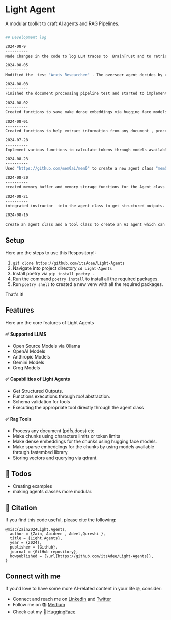 # Light Agent
A modular toolkit to craft AI agents and RAG Pipelines.

```bash

## Development log

2024-08-9
----------
Made Changes in the code to log LLM traces to  BrainTrust and to retrieve Input and Completion Tokens from LLMS. Still need to make changes to save those tokens and use them for later.

2024-08-05
----------
Modified the  test "Arxiv Researcher" . The overseer agent decides by viewing the processed titles if there is need to add more research papers to properly answer the user query , after that, the Arxiv Researcher Agent  properly answers the user query using the most appropriate RAG chunks given to it via similarity search. I still need to update the pipeline to save abstract with the titles as well , so the overseer agent has a better idea of the research paper.

2024-08-03
----------
Finished the document processing pipeline test and started to implement "Arxiv Researcher" ,a test pipeline , to utilize the Rag tools incombination with mem0 agent.

2024-08-02
----------
Created functions to save make dense embeddings via hugging face models and sparse vectors using fastembed library and to store these vectors in qdrant. Also made functions to implement hybrid search or hybrid search.

2024-08-01
----------
Created functions to help extract information from any document , process them into chunks , utilized gpt-4o model to gather information about images present in the documents and insert this information instead of the image url.

2024-07-28
----------
Implement various functions to calculate tokens through models available at hugging face and tiktoken.

2024-08-23
----------
Used "https://github.com/mem0ai/mem0" to create a new agent class "mem0-agent" which utilizes the dynamic memory provided by mem0.

2024-08-20
----------
created memory buffer and memory storage functions for the Agent class.

2024-08-21
----------
integrated instructor  into the agent class to get structured outputs.

2024-08-16
----------
Create an agent class and a tool class to create an AI agent which can utilize functions , and call them.

```


## Setup


Here are the steps to use this Respository!:

1. `git clone https://github.com/itsAdee/Light-Agents`
2. Navigate into project directory `cd Light-Agents`
3. Install poetry via `pip install poetry .`
4. Run the command `poetry install` to install all the required packages.
5. Run `poetry shell` to created a new venv with all the required packages.

That's it!<br/>

## Features

Here are the core features of Light Agents

#### ✅ Supported LLMS
* Open Source Models via Ollama
* OpenAI Models
* Anthropic Models
* Gemini Models
* Groq Models

#### ✅ Capabilities of Light Agents
* Get Structured Outputs. 
* Functions executions through *tool* abstraction.
* Schema validation for tools
* Executing the appropriate tool directly through the agent class

#### ✅ Rag Tools
* Process any document (pdfs,docs) etc
* Make chunks using characters limits or token limits
* Make dense embeddings for the chunks using hugging face models.
* Make sparse embeddings for the chunks by using models available through fastembed library.
* Storing vectors and querying via qdrant.

## 🤞 Todos

* Creating examples
* making agents classes more modular.



## 🦋 Citation

If you find this code useful, please cite the following:

```
@misc{Zain2024Light.Agents,
  author = {Zain, Abideen , Adeel,Qureshi },
  title = {Light.Agents},
  year = {2024},
  publisher = {GitHub},
  journal = {GitHub repository},
  howpublished = {\url{https://github.com/itsAdee/Light-Agents}},
}
```

## Connect with me

If you'd love to have some more AI-related content in your life :nerd_face:, consider:

* Connect and reach me on [LinkedIn](https://www.linkedin.com/in/zaiinulabideen/) and [Twitter](https://twitter.com/zaynismm)
* Follow me on 📚 [Medium](https://medium.com/@zaiinn440)
* Check out my 🤗 [HuggingFace](https://huggingface.co/abideen)